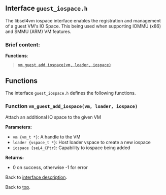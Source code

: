 <!--
     Copyright 2020, Data61
     Commonwealth Scientific and Industrial Research Organisation (CSIRO)
     ABN 41 687 119 230.

     This software may be distributed and modified according to the terms of
     the BSD 2-Clause license. Note that NO WARRANTY is provided.
     See "LICENSE_BSD2.txt" for details.

     @TAG(DATA61_BSD)
-->

## Interface `guest_iospace.h`

The libsel4vm iospace interface enables the registration and management of a guest VM's IO Space. This
being used when supporting IOMMU (x86) and SMMU (ARM) VM features.

### Brief content:

**Functions**:

> [`vm_guest_add_iospace(vm, loader, iospace)`](#function-vm_guest_add_iospacevm-loader-iospace)


## Functions

The interface `guest_iospace.h` defines the following functions.

### Function `vm_guest_add_iospace(vm, loader, iospace)`

Attach an additional IO space to the given VM

**Parameters:**

- `vm {vm_t *}`: A handle to the VM
- `loader {vspace_t *}`: Host loader vspace to create a new iospace
- `iospace {seL4_CPtr}`: Capability to iospace being added

**Returns:**

- 0 on success, otherwise -1 for error

Back to [interface description](#module-guest_iospaceh).


Back to [top](#).

